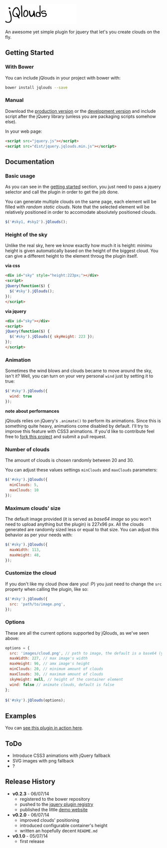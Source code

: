 ![jQlouds logo](logo.jpg "jQlouds logo")

An awesome yet simple plugin for jquery that let's you create clouds on the fly.

## Getting Started

### With Bower
You can include jQlouds in your project with bower with:

```bash
bower install jqlouds --save
```

### Manual
Download the [production version][min] or the [development version][max] and include script after the jQuery library (unless you are packaging scripts somehow else).

[min]: https://github.com/enricodeleo/jqlouds/releases/download/0.2.0/jquery.jqlouds.min.js
[max]: https://github.com/enricodeleo/jqlouds/releases/download/0.2.0/jquery.jqlouds.js

In your web page:

```html
<script src="jquery.js"></script>
<script src="dist/jquery.jqlouds.min.js"></script>
```

## Documentation

### Basic usage
As you can see in the [getting started](#getting-started) section, you just need to pass a jquery selector and call the plugin in order
to get the job done.

You can generate multiple clouds on the same page, each element will be filled with _random static clouds_. Note that the selected element will be relatively positioned in order to accomodate absolutely positioned clouds.

```javascript
$('#sky1, #sky2').jQlouds();
```

### Height of the sky
Unlike the real sky, here we know exactly how much it is height: minimu height is given automatically based on the height of the biggest cloud. You can give a different height to the element throug the plugin itself.

__via css__

```html
<div id="sky" style="height:223px;"></div>
<script>
jQuery(function($) {
  $('#sky').jQlouds();
});
</script>
```

__via jquery__
```html
<div id="sky"></div>
<script>
jQuery(function($) {
  $('#sky').jQlouds({ skyHeight: 223 });
});
</script>
```

### Animation
Sometimes the wind blows and clouds became to move around the sky, isn't it? Well, you can turn on your very personal `wind` just by setting it to true:

```javascript
$('#sky').jQlouds({
  wind: true
});
```

__note about performances__

jQlouds relies on jQuery's `.animate()` to perform its animations. Since this is something quite heavy, animations come disabled by default. I'll try to improve this feature with CSS3 animations. If you'd like to contribute feel free to [fork this project](https://github.com/enricodeleo/jqlouds/fork) and submit a pull request.

### Number of clouds
The amount of clouds is chosen randomly between 20 and 30.

You can adjust these values settings `minClouds` and `maxClouds` parameters:

```javascript
$('#sky').jQlouds({
  minClouds: 5,
  maxClouds: 10
});
```

### Maximum clouds' size
The default image provided (it is served as _base64 image_ so you won't need to upload anything but the plugin) is 227x96 px. All the clouds generated are randomly sized less or equal to that size. You can adjust this behavior as per your needs with:

```javascript
$('#sky').jQlouds({
  maxWidth: 113,
  maxHeight: 48,
});
```

### Customize the cloud
If you don't like my cloud (how dare you! :P) you just need to change the `src` property when calling the plugin, like so:

```javascript
$('#sky').jQlouds({
  src: 'path/to/image.png',
});
```

### Options
These are all the current options supported by jQlouds, as we've seen above:

```javascript
options = {
  src: 'images/cloud.png', // path to image, the default is a base64 (you can see the actual string in sources)
  maxWidth: 227, // max image's width
  maxHeight: 96, // amx image's height
  minClouds: 20, // minimum amount of clouds
  maxClouds: 30, // maximum amount of clouds
  skyHeight: null, // height of the container element
  wind: false // animate clouds, default is false
};

$('#sky').jQlouds(options);
```

## Examples
You can [see this plugin in action here][example].

[example]: http://enricodeleo.github.io/jqlouds/

## ToDo
- Introduce CSS3 animations with jQuery fallback
- SVG images with png fallback 
- ?

## Release History
* __v0.2.3__ -  06/07/14
  * registered to the bower repository
  * pushed to the [jquery plugin registry](http://plugins.jquery.com/jqlouds/)
  * published the little [demo website](http://enricodeleo.github.io/jqlouds/)
* __v0.2.0__ -  06/07/14
  * improved clouds' positioning
  * introduced configurable container's height
  * written an hopefully decent `README.md`
* __v0.1.0__ - 05/07/14
  * first release
